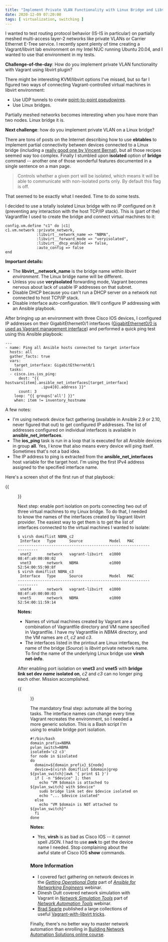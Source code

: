 ```yaml
---
title: "Implement Private VLAN Functionality with Linux Bridge and Libvirt"
date: 2020-12-09 07:20:00
tags: [ virtualization, switching ]
---
```

I wanted to test routing protocol behavior (IS-IS in particular) on partially meshed multi-access layer-2 networks like private VLANs or Carrier Ethernet E-Tree service. I recently spent plenty of time creating a Vagrant/libvirt lab environment on my Intel NUC running Ubuntu 20.04, and I wanted to use that environment in my tests.

**Challenge-of-the-day**: How do you implement private VLAN functionality with Vagrant using libvirt plugin?

There might be interesting KVM/libvirt options I've missed, but so far I figured two ways of connecting Vagrant-controlled virtual machines in libvirt environment:
<!--more-->
* Use UDP tunnels to create [point-to-point pseudowires](https://codingpackets.com/blog/pseudo-wires-with-vagrant-and-libvirt/).
* Use Linux bridges.

Partially meshed networks becomes interesting when you have more than two nodes. Linux bridge it is.

**Next challenge**: how do you implement private VLAN on a Linux bridge?

There are tons of posts on the Internet describing how to use **ebtables** to implement partial connectivity between devices connected to a Linux bridge (including a [really good one by Vincent Bernat](https://vincent.bernat.ch/en/blog/2017-linux-bridge-isolation)), but all those recipes seemed way too complex. Finally I stumbled upon **isolated** option of **bridge** command -- another one of those wonderful features documented in a single sentence on a man page.

> Controls whether a given port will be isolated, which means it will be able to communicate with non-isolated ports only. By default this flag is off.

That seemed to be exactly what I needed. Time to do some tests.

I decided to use a totally isolated Linux bridge with no IP configured on it (preventing any interaction with the host TCP/IP stack). This is (part of the) Vagrantfile I used to create the bridge and connect virtual machines to it:

```
config.vm.define "c1" do |c1|
c1.vm.network :private_network,
              :libvirt__network_name => "NBMA",
              :libvirt__forward_mode => "veryisolated",
              :libvirt__dhcp_enabled => false,
              :auto_config => false
end
```

**Important details:**

* The **libvirt__network_name** is the bridge name *within libvirt environment*. The Linux bridge name will be different.
* Unless you use **veryisolated** forwarding mode, Vagrant becomes nervous about lack of usable IP addresses on that subnet.
* Disable DHCP because you can't run a DHCP server on a network not connected to host TCP/IP stack.
* Disable interface auto-configuration. We'll configure IP addressing with an Ansible playbook.

After bringing up an environment with three Cisco IOS devices, I configured IP addresses on their GigabitEthernet0/1 interfaces ([GigabitEthernet0/0 is used as Vagrant management interface](https://codingpackets.com/blog/cisco-iosv-vagrant-libvirt-box-install/)) and performed a quick ping test using this Ansible playbook:

```
---
- name: Ping all Ansible hosts connected to target interface
  hosts: all
  gather_facts: true
  vars:
    target_interface: GigabitEthernet0/1
  tasks:
  - cisco.ios.ios_ping:
      dest: "{{ hostvars[item].ansible_net_interfaces[target_interface]
                .ipv4[0].address }}"
      count: 3
    loop: "{{ groups['all'] }}"
    when: item != inventory_hostname
```

A few notes:

* I'm using network device fact gathering (available in Ansible 2.9 or 2.10, never figured that out) to get configured IP addresses. The list of addresses configured on individual interfaces is available in **ansible_net_interfaces**.
* The **ios_ping** task is run in a loop that is executed for all Ansible devices in group **all**. Yes, I know that also means every device will ping itself. Sometimes that's not a bad idea.
* The IP address to ping is extracted from the **ansible_net_interfaces** host variable for the target host. I'm using the first IPv4 address assigned to the specified interface name.

Here's a screen shot of the first run of that playbook:

{{<figure src="pvlan-ping-1.png" caption="Pings work. Life is good.">}}

Next step: enable port isolation on ports connecting two out of three virtual machines to my Linux bridge. To do that, I needed to know the names of the interfaces created by Vagrant libvirt provider. The easiest way to get them is to get the list of interfaces connected to the virtual machines I wanted to isolate:

```
$ virsh domiflist NBMA_c2
 Interface   Type      Source            Model   MAC
--------------------------------------------------------------------
 vnet2       network   vagrant-libvirt   e1000   08:4f:a9:00:00:02
 vnet3       network   NBMA              e1000   52:54:00:55:90:8f
$ virsh domiflist NBMA_c3
 Interface   Type      Source            Model   MAC
--------------------------------------------------------------------
 vnet4       network   vagrant-libvirt   e1000   08:4f:a9:00:00:03
 vnet5       network   NBMA              e1000   52:54:00:11:59:14
```

**Notes:**

* Names of virtual machines created by Vagrant are a combination of Vagrantfile directory and VM name specified in Vagrantfile. I have my Vagrantfile in *NBMA* directory, and the VM names are *c1*, *c2* and *c3*.
* The interfaces listed in the printout are Linux interfaces, the name of the bridge (*Source*) is *libvirt* private network name. To find the name of the underlying Linux bridge use **virsh net-info**.

After enabling port isolation on **vnet3** and **vnet5** with **bridge link set dev *name* isolated on**, *c2* and *c3* can no longer ping each other. Mission accomplished.

{{<figure src="pvlan-ping-failed.png" caption="C2 and C3 can no longer ping each other">}}

The mandatory final step: automate all the boring tasks. The interface names can change every time Vagrant recreates the environment, so I needed a more generic solution. This is a Bash script I'm using to enable bridge port isolation.

```
#!/bin/bash
domain_prefix=NBMA
pvlan_switch=NBMA
isolated='c2 c3'
for node in $isolated
do
  domain=${domain_prefix}_${node}
  device=$(virsh domiflist $domain|grep ${pvlan_switch}|awk '{ print $1 }')
  if [ -n "$device" ]; then
    echo "VM $domain is attached to ${pvlan_switch} with $device"
    sudo bridge link set dev $device isolated on
    echo "... $device isolated"
  else
    echo "VM $domain is NOT attached to ${pvlan_switch}"
  fi
done
```

**Notes:**

* Yes, **virsh** is as bad as Cisco IOS -- it cannot spell JSON. I had to use **awk** to get the device name I needed. Stop complaining about the awful state of Cisco IOS **show** commands.

### More Information

* I covered fact gathering on network devices in the *[Getting Operational Data](https://my.ipspace.net/bin/list?id=Ansible#NET_DATA)* part of *[Ansible for Networking Engineers](https://www.ipspace.net/Ansible_for_Networking_Engineers)* webinar.
* Dinesh Dutt covered network simulation with Vagrant in [*Network Simulation Tools*](https://my.ipspace.net/bin/list?id=NetTools#SIMULATE) part of [*Network Automation Tools*](https://www.ipspace.net/Network_Automation_Tools) webinar.
* [Brad Searle](https://www.linkedin.com/in/bradleysearle/) published a large collections of useful [Vagrant-with-libvirt tricks](https://codingpackets.com/blog/tag/libvirt/).

Finally, there's no better way to master network automation than enrolling in [Building Network Automation Solutions online course](https://www.ipspace.net/Building_Network_Automation_Solutions).
